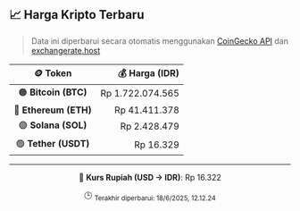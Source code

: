 

<!-- HARGA_KRIPTO -->
## 📈 Harga Kripto Terbaru

> Data ini diperbarui secara otomatis menggunakan [CoinGecko API](https://www.coingecko.com/) dan [exchangerate.host](https://exchangerate.host/)

<div align="center">

| 🪙 Token | 💰 Harga (IDR) |
|:------:|---------------:|
| 🟠 **Bitcoin (BTC)**   | Rp 1.722.074.565 |
| 🔵 **Ethereum (ETH)**  | Rp 41.411.378 |
| 🟣 **Solana (SOL)**    | Rp 2.428.479 |
| 🟢 **Tether (USDT)**   | Rp 16.329 |

---

💱 **Kurs Rupiah (USD → IDR)**: Rp 16.322

🕒 <sub>Terakhir diperbarui: 18/6/2025, 12.12.24</sub>

</div>
<!-- /HARGA_KRIPTO -->